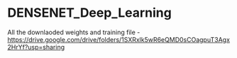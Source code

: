 # DENSENET_Deep_Learning
All the downlaoded weights and training file - https://drive.google.com/drive/folders/1SXRxlk5wR6eQMD0sCOagpuT3Agx2HrYf?usp=sharing
